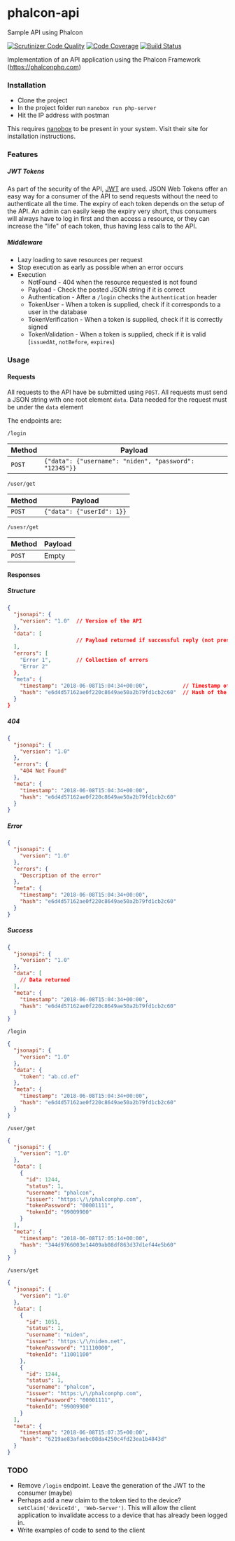 # phalcon-api
Sample API using Phalcon

[![Scrutinizer Code Quality](https://scrutinizer-ci.com/g/niden/phalcon-api/badges/quality-score.png?b=master)](https://scrutinizer-ci.com/g/niden/phalcon-api/?branch=master)
[![Code Coverage](https://scrutinizer-ci.com/g/niden/phalcon-api/badges/coverage.png?b=master)](https://scrutinizer-ci.com/g/niden/phalcon-api/?branch=master)
[![Build Status](https://scrutinizer-ci.com/g/niden/phalcon-api/badges/build.png?b=master)](https://scrutinizer-ci.com/g/niden/phalcon-api/build-status/master)


Implementation of an API application using the Phalcon Framework (https://phalconphp.com)

### Installation
- Clone the project
- In the project folder run `nanobox run php-server`
- Hit the IP address with postman

This requires [nanobox](https://nanobox.io) to be present in your system. Visit their site for installation instructions.

### Features
##### JWT Tokens
As part of the security of the API, [JWT](https://jwt.io) are used. JSON Web Tokens offer an easy way for a consumer of the API to send requests without the need to authenticate all the time. The expiry of each token depends on the setup of the API. An admin can easily keep the expiry very short, thus consumers will always have to log in first and then access a resource, or they can increase the "life" of each token, thus having less calls to the API.

##### Middleware
- Lazy loading to save resources per request
- Stop execution as early as possible when an error occurs
- Execution
    - NotFound          - 404 when the resource requested is not found
    - Payload           - Check the posted JSON string if it is correct
    - Authentication    - After a `/login` checks the `Authentication` header
    - TokenUser         - When a token is supplied, check if it corresponds to a user in the database
    - TokenVerification - When a token is supplied, check if it is correctly signed
    - TokenValidation   - When a token is supplied, check if it is valid (`issuedAt`, `notBefore`, `expires`) 

### Usage

#### Requests
All requests to the API have be submitted using `POST`. All requests must send a JSON string with one root element `data`. Data needed for the request must be under the `data` element 

The endpoints are:

`/login`

| Method | Payload                                                |
|--------|--------------------------------------------------------|
| `POST` | `{"data": {"username": "niden", "password": "12345"}}` |

`/user/get`

| Method | Payload                                                 |
|--------|---------------------------------------------------------|
| `POST` | `{"data": {"userId": 1}}` | with Bearer Authentication` |
                                                                                
`/usesr/get`

| Method | Payload |
|--------|---------|
| `POST` | Empty   |
                                                                                
#### Responses
##### Structure
```json
{
  "jsonapi": {
    "version": "1.0"  // Version of the API
  },
  "data": [
                      // Payload returned if successful reply (not present if there is an error)
  ],
  "errors": [
    "Error 1",        // Collection of errors
    "Error 2"
  },
  "meta": {
    "timestamp": "2018-06-08T15:04:34+00:00",           // Timestamp of the response
    "hash": "e6d4d57162ae0f220c8649ae50a2b79fd1cb2c60"  // Hash of the timestamp and payload (`data` if success, `error` if failure)
  }
}
```
##### 404
```json
{
  "jsonapi": {
    "version": "1.0"
  },
  "errors": {
    "404 Not Found"
  },
  "meta": {
    "timestamp": "2018-06-08T15:04:34+00:00",
    "hash": "e6d4d57162ae0f220c8649ae50a2b79fd1cb2c60"
  }
}
```

##### Error
```json
{
  "jsonapi": {
    "version": "1.0"
  },
  "errors": {
    "Description of the error"
  },
  "meta": {
    "timestamp": "2018-06-08T15:04:34+00:00",
    "hash": "e6d4d57162ae0f220c8649ae50a2b79fd1cb2c60"
  }
}
```

##### Success                                                               
```json
{
  "jsonapi": {
    "version": "1.0"
  },
  "data": [
    // Data returned
  ],
  "meta": {
    "timestamp": "2018-06-08T15:04:34+00:00",
    "hash": "e6d4d57162ae0f220c8649ae50a2b79fd1cb2c60"
  }
}
```
                                                     
`/login`
```json
{
  "jsonapi": {
    "version": "1.0"
  },
  "data": {
    "token": "ab.cd.ef"
  },
  "meta": {
    "timestamp": "2018-06-08T15:04:34+00:00",
    "hash": "e6d4d57162ae0f220c8649ae50a2b79fd1cb2c60"
  }
}
```

`/user/get`
```json
{
  "jsonapi": {
    "version": "1.0"
  },
  "data": [
    {
      "id": 1244,
      "status": 1,
      "username": "phalcon",
      "issuer": "https:\/\/phalconphp.com",
      "tokenPassword": "00001111",
      "tokenId": "99009900"
    }
  ],
  "meta": {
    "timestamp": "2018-06-08T17:05:14+00:00",
    "hash": "344d9766003e14409ab08df863d37d1ef44e5b60"
  }
}
```
`/users/get`
```json
{
  "jsonapi": {
    "version": "1.0"
  },
  "data": [
    {
      "id": 1051,
      "status": 1,
      "username": "niden",
      "issuer": "https:\/\/niden.net",
      "tokenPassword": "11110000",
      "tokenId": "11001100"
    },
    {
      "id": 1244,
      "status": 1,
      "username": "phalcon",
      "issuer": "https:\/\/phalconphp.com",
      "tokenPassword": "00001111",
      "tokenId": "99009900"
    }
  ],
  "meta": {
    "timestamp": "2018-06-08T15:07:35+00:00",
    "hash": "6219ae83afaebc08da4250c4fd23ea1b4843d"
  }
}
```
                                                     
### TODO
- Remove `/login` endpoint. Leave the generation of the JWT to the consumer (maybe)
- Perhaps add a new claim to the token tied to the device? `setClaim('deviceId', 'Web-Server')`. This will allow the client application to invalidate access to a device that has already been logged in.
- Write examples of code to send to the client
